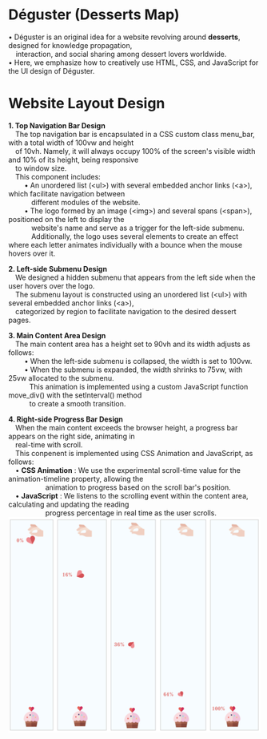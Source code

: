 # Déguster (Desserts Map)
• Déguster is an original idea for a website revolving around **desserts**, designed for knowledge propagation, <br>
&ensp; &nbsp;interaction, and social sharing among dessert lovers worldwide. <br>
• Here, we emphasize how to creatively use HTML, CSS, and JavaScript for the UI design of Déguster.<br>

# Website Layout Design
**1. Top Navigation Bar Design** <br>
&emsp;The top navigation bar is encapsulated in a CSS custom class menu_bar, with a total width of 100vw and height <br>
&emsp;of 10vh. Namely, it will always occupy 100% of the screen's visible width and 10% of its height, being responsive <br> 
&emsp;to window size. <br>
&emsp;This component includes:<br>
&emsp;&emsp; • An unordered list (\<ul\>) with several embedded anchor links (\<a\>), which facilitate navigation between <br>
&emsp;&emsp;&emsp; different modules of the website.<br>
&emsp;&emsp; • The logo formed by an image (\<img\>) and several spans (\<span\>), positioned on the left to display the <br>
&emsp;&emsp;&emsp; website's name and serve as a trigger for the left-side submenu.<br>
&emsp;&emsp;&emsp; Additionally, the logo uses several <span> elements to create an effect where each letter animates individually with a bounce when the mouse hovers over it.

**2. Left-side Submenu Design** <br>
&emsp;We designed a hidden submenu that appears from the left side when the user hovers over the logo. <br>
&emsp;The submenu layout is constructed using an unordered list (\<ul\>) with several embedded anchor links (\<a\>), <br>
&emsp;categorized by region to facilitate navigation to the desired dessert pages.<br>

**3. Main Content Area Design** <br>
&emsp;The main content area has a height set to 90vh and its width adjusts as follows:<br>
&emsp;&emsp; • When the left-side submenu is collapsed, the width is set to 100vw. <br>
&emsp;&emsp; • When the submenu is expanded, the width shrinks to 75vw, with 25vw allocated to the submenu. <br>
&emsp;&emsp;&emsp;This animation is implemented using a custom JavaScript function move_div() with the setInterval() method <br>
&emsp;&emsp;&emsp;to create a smooth transition. <br>

**4. Right-side Progress Bar Design** <br>
&emsp;When the main content exceeds the browser height, a progress bar appears on the right side, animating in  <br>
&emsp;real-time with scroll. <br>
&emsp;This conpenent is implemented using CSS Animation and JavaScript, as follows: <br>
&emsp;• **CSS Animation** : We use the experimental scroll-time value for the animation-timeline property, allowing the <br>
&emsp;&emsp;&emsp;&emsp;&emsp; animation to progress based on the scroll bar's position. <br>
&emsp;• **JavaScript** : We listens to the scrolling event within the content area, calculating and updating the reading <br>
&emsp;&emsp;&emsp;&emsp;&emsp; progress percentage in real time as the user scrolls. <br>
![Progress Bar](https://github.com/ting-918/Deguster/blob/03ac001679260ccc1112c19cadb72a1620eae8ad/assets(md)/right-side%20progress%20bar.png "Progress Bar")
